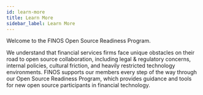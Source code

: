 ```yaml
---
id: learn-more
title: Learn More
sidebar_label: Learn More
---
```


Welcome to the FINOS Open Source Readiness Program.

We understand that financial services firms face unique obstacles on their road to open source collaboration, including legal & regulatory concerns, internal policies, cultural friction, and heavily restricted technology environments. FINOS supports our members every step of the way through our Open Source Readiness Program, which provides guidance and tools for new open source participants in financial technology.
